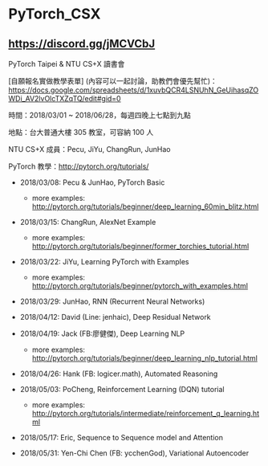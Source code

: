 ﻿# PyTorch_CSX
## https://discord.gg/jMCVCbJ

PyTorch Taipei &amp; NTU CS+X 讀書會

[自願報名實做教學表單] (內容可以一起討論，助教們會優先幫忙)：https://docs.google.com/spreadsheets/d/1xuvbQCR4LSNUhN_GeUihasqZOWDi_AV2lvOlcTXZqTQ/edit#gid=0

時間：2018/03/01 ~ 2018/06/28，每週四晚上七點到九點

地點：台大普通大樓 305 教室，可容納 100 人

NTU CS+X 成員：Pecu, JiYu, ChangRun, JunHao

PyTorch 教學：http://pytorch.org/tutorials/

- 2018/03/08: Pecu & JunHao, PyTorch Basic

  - more examples: http://pytorch.org/tutorials/beginner/deep_learning_60min_blitz.html

- 2018/03/15: ChangRun, AlexNet Example

  - more examples: http://pytorch.org/tutorials/beginner/former_torchies_tutorial.html

- 2018/03/22: JiYu, Learning PyTorch with Examples

  - more examples: http://pytorch.org/tutorials/beginner/pytorch_with_examples.html

- 2018/03/29: JunHao, RNN (Recurrent Neural Networks)

- 2018/04/12: David (Line: jenhaic), Deep Residual Network

- 2018/04/19: Jack (FB:廖健傑), Deep Learning NLP

  - more examples: http://pytorch.org/tutorials/beginner/deep_learning_nlp_tutorial.html

- 2018/04/26: Hank (FB: logicer.math), Automated Reasoning

- 2018/05/03: PoCheng, Reinforcement Learning (DQN) tutorial

  - more examples: http://pytorch.org/tutorials/intermediate/reinforcement_q_learning.html

- 2018/05/17: Eric, Sequence to Sequence model and Attention

- 2018/05/31: Yen-Chi Chen (FB: ycchenGod), Variational Autoencoder
